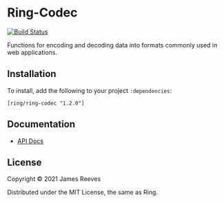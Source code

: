 # Ring-Codec

[![Build Status](https://travis-ci.org/ring-clojure/ring-codec.svg?branch=master)](https://travis-ci.org/ring-clojure/ring-codec)

Functions for encoding and decoding data into formats commonly used in
web applications.

## Installation

To install, add the following to your project `:dependencies`:

    [ring/ring-codec "1.2.0"]

## Documentation

* [API Docs](http://ring-clojure.github.io/ring-codec/ring.util.codec.html)

## License

Copyright © 2021 James Reeves

Distributed under the MIT License, the same as Ring.
